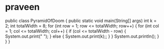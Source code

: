 praveen
=======
public class PyramidOfDoom { 
    public static void main(String[] args) 
        int k = 2; 
        int totalWidth = 8; 
        for (int row = 1; row <= totalWidth; row++) { 
            for (int col = 1; col <= totalWidth; col++) { 
                if (col <= totalWidth - row) { 
                    System.out.print(" "); 
                } else { 
                    System.out.print(k);; 
                } 
            } 
            System.out.println(); 
        } 
    } 
}
